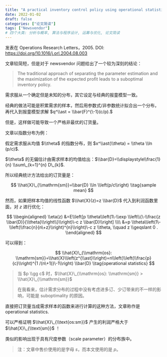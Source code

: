 ```yaml
---
title: "A practical inventory control policy using operational statistics"
date: 2022-01-02
draft: false
categories: ["论文简读"]
tags: ["Newsvendor"]
# 四个大类: 分析与概率, 算法与程序设计, 运筹与优化, 论文简读
---
```


发表在 Operations Research Letters，2005. DOI: https://doi.org/10.1016/j.orl.2004.08.003

文章较简短，但是对于 newsvendor 问题给出了一个较为深刻的结论：

> The traditional approach of separating the parameter estimation and the maximization of the expected proﬁt leads to a suboptimal inventory policy.

需求服从一个确定但是未知的分布，其它设定与经典的报童模型一致。

经典的做法可能是积累需求的样本，然后用参数式/非参数统计拟合出一个分布，再代入到报童模型求解 $q^\\ast = \\bar{F}^{\-1}(c/p).$

但是，这样做可能导致一个严格非最优的订货量。

文章以指数分布为例：

假定需求服从均值 $\\theta$ 的指数分布，则 $x^\\ast(\\theta) = \\theta \\ln (p/c)$.

$\\theta$ 的无偏估计由需求样本的均值给出：$\\bar{D}=\\displaystyle\\frac{1}{n} \\sum\_{k=1}^{n} D\_{k}$.

所以经典统计方法给出的订货量是：

$$
\\hat{X}\_{\\mathrm{sm}}=\\bar{D} \\ln \\left(p/c\\right) \\tag{sample mean}
$$

然而，如果把样本均值的线性函数 $\\hat{X}(z)=z \\bar{D}$ 代入到利润函数里面，对 $z$ 进行优化：

$$
\\begin{aligned}
\\eta(z) 
&=E\\left[p \\theta\\left(1\-\\exp \\left\\{\-\\frac{z \\bar{D}}{\\theta}\\right\\}\\right)\-c z \\bar{D}\\right] \\\\
&=p \\theta\\left(1\-\\left(\\frac{n}{n\+z}\\right)^{n}\\right)\-c z \\theta, \\quad z \\geqslant 0 .
\\end{aligned}
$$

可以得到：

$$
\\hat{X}\_{\\mathrm{os}: \\mathrm{sm}}=\\hat{X}\\left(z^{\\ast}\\right)=n\\left(\\left(\\frac{p}{c}\\right)^{1 /(n\+1)}\-1\\right) \\bar{D} \\tag{operational statistics}
$$

> 当 $p \\gg c$ 时，$\\hat{X}\_{\\mathrm{os}: \\mathrm{sm}} > \\hat{X}\_{\\mathrm{sm}}$
>
> 在我看来，估计需求分布的过程中没有考虑进多订、少订带来的不一样的影响，可能是 suboptimality 的原因。

直接把订货量当成需求样本的函数来进行计算的这种方法，文章称作是 operational statistics.

可以严格证明 $\\hat{X}\_{\\text{os:sm}}$ 产生的利润严格大于 $\\hat{X}\_{\\text{sm}}$ ！

类似的影响出现于具有尺度参数（scale parameter）的分布族中。

> 注：文章中售价使用的是字母 $s$，而本文使用的是 $p$。


<!-- 

一个思路：对于正态分布的需求样本

1. 可以拟合一个神经网络（100 -> 2）来计算正态分布的均值和方差，由此得到一个最优订货量
2. 以经验分布为目标分布，容易计算出一个最优订货量，由此训练一个神经网络（100->1）。

比较两者的优劣！

-->

